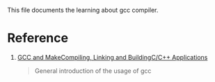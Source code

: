 This file documents the learning about gcc compiler.

# Reference

1. [GCC and MakeCompiling, Linking and BuildingC/C++ Applications](https://www3.ntu.edu.sg/home/ehchua/programming/cpp/gcc_make.html)

    > General introduction of the usage of gcc

